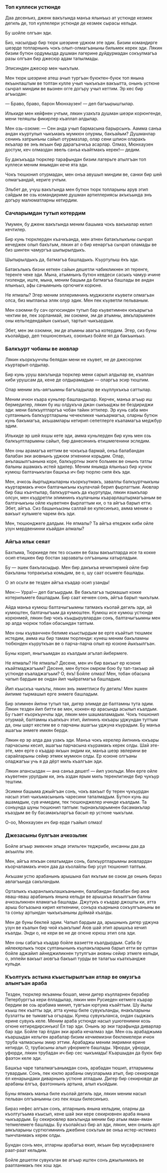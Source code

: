 ### Топ куллеси устюнде

Даа десенъиз, дженк вакътында манъа ялынъыз ат устюнде кезмек дегиль де, топ куллелери устюнде де кезмек сырасы кельди.

Бу шойле олгъан эди.

Биз, насылдыр бир тюрк шеэрине уджюм эте эдик. 
Бизим командирге шеэрде топларнынъ чокъ олып-олмагъаныны бильмек керек эди.
Лякин бизим бутюн ордумызда душман лагерине дуйдурмадан сокъулмагъа разы олгъан бир джесюр адам тапылмады.

Эписинден джесюр мен чыкътым.

Мен тюрк шеэрине атеш ачып тургъан буюктен-буюк топ янына якъынлаштым ве топтан кулле учып чыкъкъан вакъытта, онынъ устюне сычрап миндим ве вызнен огге догъру учып кеттим.
Эр кес бир агъыздан:

— Браво, браво, барон Мюнхаузен! — деп багъырыштылар.

Илькиде мен кейфнен учтым, лякин узакъта душман шеэри корюнгенде, мени теляшлы фикирлер къаплап алдылар.

Мен озь-озюме: — Сен анда учып бармасына барырсынъ. 
Аамма санъа андан къуртулып чыкъмакъ мумкюн олурмы, бакъайым?
Душманлар сенинъ хатрынъны сайып отурмазлар, олар сени шпион оларакъ якъалар ве энъ якъын бир дарагъачкъа асарлар.
Олмаз, Мюнхаузен достум, кеч олмаздан эвель санъа къайтмакъ керек!— дедим.

Бу дакъкъада тюрклер тарафындан бизим лагерьге атылгъан топ куллеси меним янымдан кече ята эди.

Чокъ тюшюнип отурмадан, мен онъа авушып миндим ве, санки бир шей олмагъандай, кериге учтым.

Эльбет де, учуш вакътында мен бутюн тюрк топларыны арув этип сайдым ве озь командириме душман артиллериясы акъкъында энъ догъру малюматларны кетирдим.

### Сачларымдан тутып котердим

Умумен, бу дженк вакътында меним башыма чокъ вакъиалар келип кечтилер.

Бир кунь тюрклерден къачкъанда, мен атнен батакълыкъны сычрап кечеджек олып бакътым, лякин ат о бир кенаргъа сычрап оламады ве биз шинген чамургъа шыпырылдыкъ.

Шыпырылдыкъ да, батмагъа башладыкъ.
Къуртулыш ёкъ эди.

Батакълыкъ бизни кеткен сайын дешетли чабикликнен эп теренге, теренге чеке эди.
Мына, атымнынъ бутюн кевдеси сасыкъ чамур ичине гизленди, иште, мына, меним башым да батмагъа башлады ве андан ялынъыз, афы сачымнынъ оргючиги корюне.

Не япмалы?
Эгер меним эллеримнинъ муджизели къувети олмагъан олса, биз мытлакъа эляк олур эдик.
Мен пек къуветли пельваным.

Мен озюмни бу сач оргюсинден тутып бар къуветимнен юкъарыгъа чектим ве, пек зорланмай, эм озюмни, эм де атымны, аякъларымнен оны кельпедендайын сыкъып, тартып чыкъардым.

Эбет, мен эм озюмни, эм де атымны авагъа котердим. 
Эгер, сиз буны къолайдыр, деп тюшюнсенъиз, озюнъиз бойле яп да бакъынъыз.

### Балкъурт чобаны ве аювлар

Лякин къоркъунчлы белядан мени не къувет, не де джесюрлик къуртарып олдылар.

Бир кунь уруш вакътында тюрклер мени сарып алдылар ве, къаплан киби урушсам да, кене де олдырамадым — оларгъа эсир тюштим.

Олар меним эль-аягъымны багъладылар ве къуллукъкъа саттылар.

Меним ичюн къара куньлер башландылар.
Керчек, манъа агъыр иш бермедилер, лякин бу иш олдукъча джан сыкъыджы ве бездириджи эди: мени балкъултларгъа чобан тайин эттилер.
Эр кунь саба мен султаннынъ балкъуртларыны чечекликке чыкъармагъа, оларны бутюн кунь бакъмагъа, акъшамлары кетирип сепетлерге къапамагъа меджбур эдим.

Илькиде эр шей яхшы кете эди, амма куньлерден бир кунь мен озь балкъултларымны сайып, бир данесининъ етишмегенини эследим.

Мен оны арамагъа кеттим ве чокъкъа бармай, онъа балабандан балабан эки аювнынъ уджюм эткенини корьдим. 
Олар, анълашылгъанына коре, балкъуртны экиге больмек ве онынъ татлы балыны ашамакъ истей эдилер.
Меним янымда ялынъыз бир кучюк кумюш балтачыкътан башкъа ич бир тюрлю силя ёкъ эди.

Мен, ачкозь йыртыджыларны къоркъутмакъ, заваллы балкъуртчыкъны къуртармакъ ичюн балтачыкъны къулачлай берип фырлаттым.
Аювлар бир баш къачтылар, балкъуртчыкъ да къуртулды, лякин языкълар олсун, мен къудретли элимнинъ къулачыны къарарлаштырмагъаным ве балтачыкъны ойле къуветнен фырлаттым ки, о та айгъа барып етти.
Эбет, айгъа.
Сиз башынъызны саллай ве кулесинъиз, амма меним о вакъыт кульмеге чарем ёкъ эди.

Мен, тюшюнджеге далдым.
Не япмалы?
Та айгъа етеджек киби ойле узун мердвенинни къайдан алмалы?

### Айгъа ильк сеяат

Бахтыма, Тюркиеде пек тез оськен ве базы вакъытларда исе та кокке осип етишкен бир бостан зарзаваты олгъаныны хатырладым.

Бу — эшек бакъласыдыр.
Мен бир дакъкъа кечиктирмей ойле бир бакъланы топракъкъа комьдим, ве о, шу саат осьмеге башлады.

О эп осьти ве тезден айгъа къадар осип узанды!

Мен:— Урра!— деп багъырдым. 
Ве бакълагъа тырмашып кокке котерильмеге башладым.
Бир саат кечкен сонъ, айгъа барып чыкътым.

Айда манъа кумюш балтачыгъымны тапмакъ къолай дегиль эди, ай кумюштен, балтачыгъым да кумюштен.
Кумюш исе кумюш устюнде корюнмей, лякин бир чокъ къыдырувлардан сонъ, балтачыгъымны мен эр алда чюрюк тобан обасындан таптым.

Мен оны къуванчнен белиме къыстырдым ве ерге къайтып тюшмек истедим, амма иш бир тамам тюрленди: кунеш меним бакъламны тюбюнден къуруткъан ве о парча-парча олып ер юзюне йыкъылгъан.

Буны корип, яныгъымдан аз къалдым агълап йибермеге.

Не япмалы?
Не япмалы?
Десене, мен ич бир вакъыт ер юзюне къайтмаджагъым?
Десене, мен бутюн омрюм бою бу тап-такъыр ай устюнде къаладжагъым?
О, ёкъ!
Бойле олмаз!
Мен, тобан обасына чапып бардым ве ондан йип чыйратмагъа башладым.

Йип къыскъа чыкъты, лякин энъ эмиетлиси бу дегиль!
Мен эшкен йипиме тырмашып ерге энмеге башладым.

Бир элимнен йипни тутып тая, дигер элимде де балтамны тута эдим.
Лякин тезден йип битти ве мен, кокнен ер арасында асылып къалдым.
Бу гъает къоркъунчлы эди, лякин мен шашмаламадым.
Чокъ тюшюнип отурмай, балтамны къапкъач этип, йипнинъ юкъары уджундан туттым да, оны шарт кестим ве о парчаны ашагъы уджуна къурадым.
Бу манъа ашагъы энмеге имкян берди.

Лякин ер эр алда даа узакъ эди.
Манъа чокъ керелер йипнинъ юкъары парчасыны кесип, ашагъы парчасына къурамакъ керек олды.
Шай эте-эте, мен ерге о къадар якъын эндим ки, манъа шеэр эвлерини ве сарайларыны сейир этмек мумкюн олды.
Ер юзюне олгъаны оладжагъы учь я да дёрт миль къалгъан эди.

Лякин апансыздан — ана санъа дешет! — йип узюльди.
Мен ерге ойле къуветнен урулдым ки, энъ аздан ярым миль теренлигинде бир чукъур тештим.

Эсимни башыма джыйгъан сонъ, чокъ вакъыт бу терен чукъурдан насыл этип чыкъмасынынъ чаресини тапалмадым.
Бутюн кунь аш ашамадым, сув ичмедим, тек тюшюнджелер ичинде къалдым.
Та сонъунда шуны тюшюнип таптым: тырнакъларымнен басамакълар къаздым ве бу басамакъларгъа басып ер устюне чыкътым.

О-оо, Мюнхаузен ич бир ерде гъайып олмаз!

### Джезасыны булгъан ачкозьлик

Бойле агъыр эмекнен эльде этильген теджрибе, инсанны даа да акъыллы эте.

Мен, айгъа япкъан сеяатымдан сонъ, балкъуртларымны аювлардан къорчаламакъ ичюн даа да къолайлы бир усул тюшюнип таптым.

Акъшам устю арабанынъ арышына бал якътым ве озюм де онынъ бираз авлагъында сакъландым.

Орталыкъ къаранлыкълашкъанынен, балабандан балабан бир аюв яваш-яваш арабанынъ янына кельди ве арышкъа якъылгъан балны ачкозьликнен яламагъа башлады.
Джутукъ о къадар джошты ки, атта арыш богъазына кирип кеткенини, сонъра къарнына сокъулгъаныны ве та сонъу артындан чыкъкъаныны дуймай къалды.

Мен де буны беклей эдим.
Чапып бардым да, арышнынъ дигер уджуна узун ве къалын бир чюй къакътым!
Аюв шай этип арышкъа кечип къалды.
Энди о, не кери ве не де огюне юрюш этип ола эди.

Мен оны сабагъа къадар бойле вазиетте къалдырдым.
Саба бу ийлекярлыкъ тюрк султанынынъ къулакъларына барып етти ве султан бойле аджайип айнеджиликнен тутулгъан аювны сейир этмеге кельди, о, эппейи вакъыт аювгъа бакъып турды ве талагъы къаткъандже кульди.

### Къолтукъ астына къыстырылгъан атлар ве омузгъа алынгъан араба

Тезден, тюрклер якъамны бошап, мени дигер къулларнен берабер Петербурггъа кери ёлладылар, лякин мен Русиеден кетмеге къарар бердим ве озь арабама минип, тувгъан юртума къайттым.
Шу йылы къыш пек къатты эди, атта кунеш биле сувукъланды, янакъларыны бузлатты ве тымавгъа огърады.
Кунеш сувукъланса, ондан сыджакъ ерине сувукъ келе.
Меним араба устюнде насыл ушюгенимни козь огюне кетиредирсинъиз!
Ёл тар эди. 
Онынъ эр эки тарафында диварлар бар эди.
Бойле тар ёлдан эки араба кечалмаз эди. 
Мен озь арабаджыма къаршыдан кельген арабалар бизим кечмемизни беклемелери ичюн труба чалмасыны эмир эттим.
Арабаджы меним эмримни ерине кетирди.
О, трубасыны алып уфюрмеге башлады.
Уфюрди, уфюрди, уфюрди, лякин трубадан ич бир сес чыкъмады!
Къаршыдан да буюк бир фаэтон келе эди.

Башкъа чаре тапалмагъанымдан сонъ, арабадан тюшип, атларымны тувардым.
Сонъ, пек юклю арабаны омузларыма атып, бир секирювде ёл кенарындаки диварнынъ устюне атладым. 
Дигер бир секирювде де арабаны ёлгъа, фаэтоннынъ артына, алып къойдым.

Буны япмакъ манъа биле къолай дегиль эди, лякин меним насыл пельван олгъанымны сиз пек яхшы билесинъиз.

Бираз нефес алгъан сонъ, атларнынъ янына кельдим, оларны да къолтугъыма къысып, кене шай эки кере секирювнен араба янына чыкъардым.
Бу секирювлер вакътында меним бир атым яман-яман тепмелемеге башлады.
Бу къолайсыз бир ал эди, лякин, мен онынъ арт аякъларыны суртюгимнинъ джебине сокътым ве онъа истер-истемез тынчланмакъ керек олды.

Бундан сонъ мен, атларны арабагъа екип, якъын бир мусафирханеге раат-раат кельдим.

Бойле дешетли сувукътан ве агъыр иштен сонъ джылынмакъ ве раатланмакъ пек хош эди.
